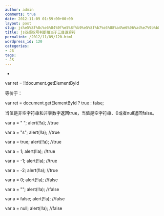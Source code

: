 ```yaml
---
author: admin
comments: true
date: 2012-11-09 01:59:00+00:00
layout: post
slug: js%e5%8f%8c%e6%84%9f%e5%8f%b9%e5%8f%b7%e5%88%a4%e6%96%ad%e7%9b%b8%e5%bd%93%e4%ba%8e%e4%b8%89%e7%9b%ae%e8%bf%90%e7%ae%97%e7%ac%a6
title: js双感叹号判断相当于三目运算符
permalink: /2012/11/09/120.html
wordpress_id: 120
categories:
- JS
tags:
- JS
---
```







  * 












var ret = !!document.getElementById




等价于：





var ret = document.getElementById ? true : false;




当值是非空字符串和非零数字返回true，当值是空字符串、0或者null返回false。





var a = " "; alert(!!a); //true  

var a = "s"; alert(!!a); //true  

var a = true; alert(!!a); //true  

var a = 1; alert(!!a); //true  

var a = -1; alert(!!a); //true  

var a = -2; alert(!!a); //true  

var a = 0; alert(!!a); //false  

var a = ""; alert(!!a); //false  

var a = false; alert(!!a); //false  

var a = null; alert(!!a); //false














